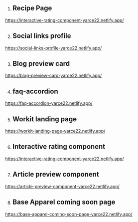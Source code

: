 1. ## Recipe Page
https://interactive-rating-component-yarce22.netlify.app/

2. ## Social links profile
https://social-links-profile-yarce22.netlify.app/

3. ## Blog preview card
https://blog-preview-card-yarce22.netlify.app/

4. ## faq-accordion
https://faq-accordion-yarce22.netlify.app/

5. ## Workit landing page
https://workit-landing-page-yarce22.netlify.app/

6. ## Interactive rating component
https://interactive-rating-component-yarce22.netlify.app/

7. ## Article preview component
https://article-preview-component-yarce22.netlify.app/

8. ## Base Apparel coming soon page
https://base-apparel-coming-soon-page-yarce22.netlify.app/